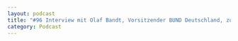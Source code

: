 ```yaml
---
layout: podcast
title: "#96 Interview mit Olaf Bandt, Vorsitzender BUND Deutschland, zur an die Bundesregierung adressierte Klimaklage des BUND."
category: Podcast
---
```


<p><script class="podigee-podcast-player" src="https://cdn.podigee.com/podcast-player/javascripts/podigee-podcast-player.js" data-configuration="https://interviews-4-future.podigee.io/96-i4f/embed?context=external"></script></p>
